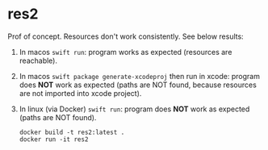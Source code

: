 # res2

Prof of concept. Resources don't work consistently. See below results:

1. In macos `swift run`: program works as expected (resources are reachable).

2. In macos `swift package generate-xcodeproj` then run in xcode: program does **NOT** work as expected (paths are NOT found, because resources are not imported into xcode project). 

3. In linux (via Docker) `swift run`: program does **NOT** work as expected (paths are NOT found). 
    ```
    docker build -t res2:latest . 
    docker run -it res2  
    ```
